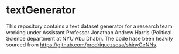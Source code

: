 # textGenerator

This repository contains a text dataset generator for a research team working under Assistant Professor Jonathan Andrew Harris (Political Science department at NYU Abu Dhabi). The code hase been heavily sourced from https://github.com/prodriguezsosa/shinyGeNNs.
